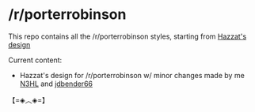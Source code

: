 # /r/porterrobinson

This repo contains all the /r/porterrobinson styles, starting from [Hazzat's design](https://www.reddit.com/r/porterrobinson/comments/3esqoh/official_subreddit_redesign_contest_winner_hazzat/)

Current content:

* Hazzat's design for /r/porterrobinson w/ minor changes made by me [N3HL](https://www.reddit.com/user/N3HL) and [jdbender66](https://www.reddit.com/user/jdbender66)

【=◈︿◈=】